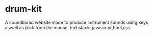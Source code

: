 # drum-kit
A soundborad website made to produce instrument sounds using keys aswell as click from the mouse.
techstack: javascript,html,css
